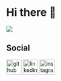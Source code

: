 # Hi there 👋
![]([[https://pbs.twimg.com/profile_banners/883407398337212416/1595868115/1080x360](https://intelcorp.scene7.com/is/image/intelcorp/adobestock-294794307?$480.270$)](https://web.altair.com/hs-fs/hubfs/Data%20Science%20for%20Engineers%20Deployment%20and%20Visualization%20Webinar%20.png?width=810&name=Data%20Science%20for%20Engineers%20Deployment%20and%20Visualization%20Webinar%20.png))



## Social
[<img src='https://cdn.jsdelivr.net/npm/simple-icons@3.0.1/icons/github.svg' alt='github' height='40'>](https://github.com/Dinendalbae)  [<img src='https://cdn.jsdelivr.net/npm/simple-icons@3.0.1/icons/linkedin.svg' alt='linkedin' height='40'>](https://www.linkedin.com/in/yasin-emre-yildiz/)  [<img src='https://cdn.jsdelivr.net/npm/simple-icons@3.0.1/icons/instagram.svg' alt='instagram' height='40'>](https://www.instagram.com/yemreyildiz_/)  

